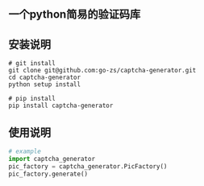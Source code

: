 ## 一个python简易的验证码库

## 安装说明

```shell
# git install
git clone git@github.com:go-zs/captcha-generator.git
cd captcha-generator
python setup install

# pip install
pip install captcha-generator
```

## 使用说明
```python
# example
import captcha_generator
pic_factory = captcha_generator.PicFactory()
pic_factory.generate()
```